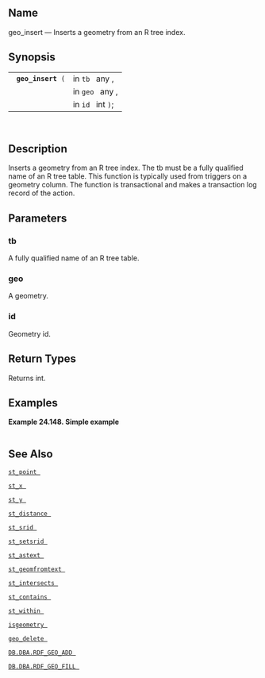 <div id="fn_geo_insert" class="refentry">

<div class="titlepage">

</div>

<div class="refnamediv">

## Name

geo_insert — Inserts a geometry from an R tree index.

</div>

<div class="refsynopsisdiv">

## Synopsis

<div id="fsyn_geo_insert" class="funcsynopsis">

|                         |                   |
|-------------------------|-------------------|
| ` `**`geo_insert`**` (` | in `tb ` any ,    |
|                         | in `geo ` any ,   |
|                         | in `id ` int `)`; |

<div class="funcprototype-spacer">

 

</div>

</div>

</div>

<div id="desc_geo_insert" class="refsect1">

## Description

Inserts a geometry from an R tree index. The tb must be a fully
qualified name of an R tree table. This function is typically used from
triggers on a geometry column. The function is transactional and makes a
transaction log record of the action.

</div>

<div id="params_geo_insert" class="refsect1">

## Parameters

<div id="id91518" class="refsect2">

### tb

A fully qualified name of an R tree table.

</div>

<div id="id91521" class="refsect2">

### geo

A geometry.

</div>

<div id="id91524" class="refsect2">

### id

Geometry id.

</div>

</div>

<div id="ret_geo_insert" class="refsect1">

## Return Types

Returns int.

</div>

<div id="examples_geo_insert" class="refsect1">

## Examples

<div id="ex_geo_insert" class="example">

**Example 24.148. Simple example**

<div class="example-contents">

``` programlisting
```

</div>

</div>

  

</div>

<div id="seealso_geo_insert" class="refsect1">

## See Also

<a href="fn_st_point.html" class="link" title="st_point"><code
class="function">st_point </code></a>

<a href="fn_st_x.html" class="link" title="st_x"><code
class="function">st_x </code></a>

<a href="fn_st_y.html" class="link" title="st_y"><code
class="function">st_y </code></a>

<a href="fn_st_distance.html" class="link" title="st_distance"><code
class="function">st_distance </code></a>

<a href="fn_st_srid.html" class="link" title="ST_SRID"><code
class="function">st_srid </code></a>

<a href="fn_st_setsrid.html" class="link" title="ST_SetSRID"><code
class="function">st_setsrid </code></a>

<a href="fn_st_astext.html" class="link" title="st_astext"><code
class="function">st_astext </code></a>

<a href="fn_st_geomfromtext.html" class="link"
title="st_geomfromtext"><code
class="function">st_geomfromtext </code></a>

<a href="fn_st_intersects.html" class="link" title="st_intersects"><code
class="function">st_intersects </code></a>

<a href="fn_st_contains.html" class="link" title="st_contains"><code
class="function">st_contains </code></a>

<a href="fn_st_within.html" class="link" title="st_within"><code
class="function">st_within </code></a>

<a href="fn_isgeometry.html" class="link" title="isgeometry"><code
class="function">isgeometry </code></a>

<a href="fn_geo_delete.html" class="link" title="geo_delete"><code
class="function">geo_delete </code></a>

<a href="fn_rdf_geo_add.html" class="link"
title="DB.DBA.RDF_GEO_ADD"><code
class="function">DB.DBA.RDF_GEO_ADD </code></a>

<a href="fn_rdf_geo_fill.html" class="link"
title="DB.DBA.RDF_GEO_FILL"><code
class="function">DB.DBA.RDF_GEO_FILL </code></a>

</div>

</div>
